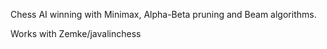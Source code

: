 Chess AI winning with Minimax, Alpha-Beta pruning and Beam algorithms.

Works with Zemke/javalinchess


